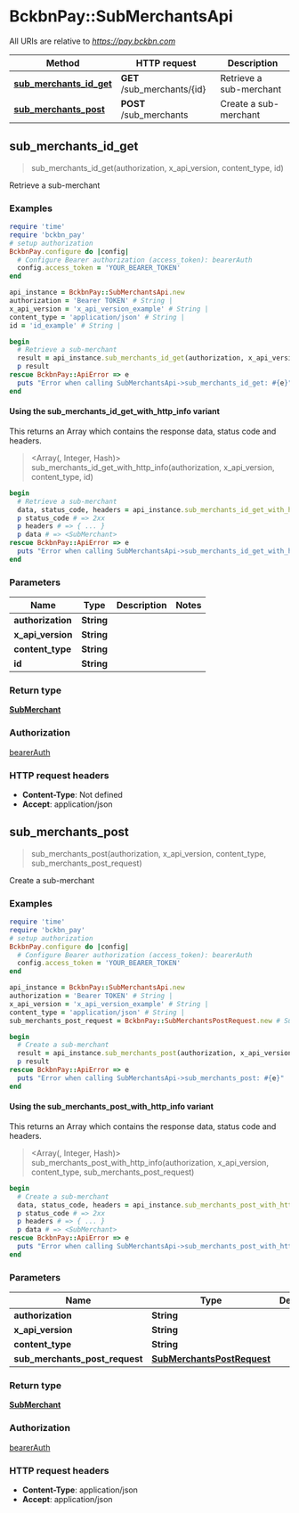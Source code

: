 # BckbnPay::SubMerchantsApi

All URIs are relative to *https://pay.bckbn.com*

| Method | HTTP request | Description |
| ------ | ------------ | ----------- |
| [**sub_merchants_id_get**](SubMerchantsApi.md#sub_merchants_id_get) | **GET** /sub_merchants/{id} | Retrieve a sub-merchant |
| [**sub_merchants_post**](SubMerchantsApi.md#sub_merchants_post) | **POST** /sub_merchants | Create a sub-merchant |


## sub_merchants_id_get

> <SubMerchant> sub_merchants_id_get(authorization, x_api_version, content_type, id)

Retrieve a sub-merchant

### Examples

```ruby
require 'time'
require 'bckbn_pay'
# setup authorization
BckbnPay.configure do |config|
  # Configure Bearer authorization (access_token): bearerAuth
  config.access_token = 'YOUR_BEARER_TOKEN'
end

api_instance = BckbnPay::SubMerchantsApi.new
authorization = 'Bearer TOKEN' # String | 
x_api_version = 'x_api_version_example' # String | 
content_type = 'application/json' # String | 
id = 'id_example' # String | 

begin
  # Retrieve a sub-merchant
  result = api_instance.sub_merchants_id_get(authorization, x_api_version, content_type, id)
  p result
rescue BckbnPay::ApiError => e
  puts "Error when calling SubMerchantsApi->sub_merchants_id_get: #{e}"
end
```

#### Using the sub_merchants_id_get_with_http_info variant

This returns an Array which contains the response data, status code and headers.

> <Array(<SubMerchant>, Integer, Hash)> sub_merchants_id_get_with_http_info(authorization, x_api_version, content_type, id)

```ruby
begin
  # Retrieve a sub-merchant
  data, status_code, headers = api_instance.sub_merchants_id_get_with_http_info(authorization, x_api_version, content_type, id)
  p status_code # => 2xx
  p headers # => { ... }
  p data # => <SubMerchant>
rescue BckbnPay::ApiError => e
  puts "Error when calling SubMerchantsApi->sub_merchants_id_get_with_http_info: #{e}"
end
```

### Parameters

| Name | Type | Description | Notes |
| ---- | ---- | ----------- | ----- |
| **authorization** | **String** |  |  |
| **x_api_version** | **String** |  |  |
| **content_type** | **String** |  |  |
| **id** | **String** |  |  |

### Return type

[**SubMerchant**](SubMerchant.md)

### Authorization

[bearerAuth](../README.md#bearerAuth)

### HTTP request headers

- **Content-Type**: Not defined
- **Accept**: application/json


## sub_merchants_post

> <SubMerchant> sub_merchants_post(authorization, x_api_version, content_type, sub_merchants_post_request)

Create a sub-merchant

### Examples

```ruby
require 'time'
require 'bckbn_pay'
# setup authorization
BckbnPay.configure do |config|
  # Configure Bearer authorization (access_token): bearerAuth
  config.access_token = 'YOUR_BEARER_TOKEN'
end

api_instance = BckbnPay::SubMerchantsApi.new
authorization = 'Bearer TOKEN' # String | 
x_api_version = 'x_api_version_example' # String | 
content_type = 'application/json' # String | 
sub_merchants_post_request = BckbnPay::SubMerchantsPostRequest.new # SubMerchantsPostRequest | 

begin
  # Create a sub-merchant
  result = api_instance.sub_merchants_post(authorization, x_api_version, content_type, sub_merchants_post_request)
  p result
rescue BckbnPay::ApiError => e
  puts "Error when calling SubMerchantsApi->sub_merchants_post: #{e}"
end
```

#### Using the sub_merchants_post_with_http_info variant

This returns an Array which contains the response data, status code and headers.

> <Array(<SubMerchant>, Integer, Hash)> sub_merchants_post_with_http_info(authorization, x_api_version, content_type, sub_merchants_post_request)

```ruby
begin
  # Create a sub-merchant
  data, status_code, headers = api_instance.sub_merchants_post_with_http_info(authorization, x_api_version, content_type, sub_merchants_post_request)
  p status_code # => 2xx
  p headers # => { ... }
  p data # => <SubMerchant>
rescue BckbnPay::ApiError => e
  puts "Error when calling SubMerchantsApi->sub_merchants_post_with_http_info: #{e}"
end
```

### Parameters

| Name | Type | Description | Notes |
| ---- | ---- | ----------- | ----- |
| **authorization** | **String** |  |  |
| **x_api_version** | **String** |  |  |
| **content_type** | **String** |  |  |
| **sub_merchants_post_request** | [**SubMerchantsPostRequest**](SubMerchantsPostRequest.md) |  |  |

### Return type

[**SubMerchant**](SubMerchant.md)

### Authorization

[bearerAuth](../README.md#bearerAuth)

### HTTP request headers

- **Content-Type**: application/json
- **Accept**: application/json

